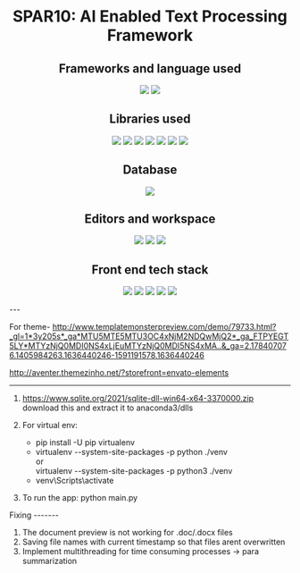<div align="center">
    
# SPAR10: AI Enabled Text Processing Framework

## Frameworks and language used
[![](https://img.shields.io/badge/Flask-000000?style=for-the-badge&logo=flask&logoColor=white)](https://flask.palletsprojects.com/en/2.0.x/)
[![](https://img.shields.io/badge/Python-02569B?style=for-the-badge&logo=python&logoColor=white)](https://www.python.org/)
    
## Libraries used
[![](https://img.shields.io/badge/TensorFlow-FF6F00?style=for-the-badge&logo=tensorflow&logoColor=white)](https://www.tensorflow.org/)
[![](https://img.shields.io/badge/Keras-D00000?style=for-the-badge&logo=Keras&logoColor=white)](https://keras.io/)
[![](https://img.shields.io/badge/OpenCV-27338e?style=for-the-badge&logo=OpenCV&logoColor=white)](https://opencv.org/)
[![](https://img.shields.io/badge/Numpy-777BB4?style=for-the-badge&logo=numpy&logoColor=white)](https://numpy.org/)
[![](https://img.shields.io/badge/Pandas-2C2D72?style=for-the-badge&logo=pandas&logoColor=white)](https://pandas.pydata.org/)
[![](https://img.shields.io/badge/scikit_learn-F7931E?style=for-the-badge&logo=scikit-learn&logoColor=white)](https://scikit-learn.org/stable/)
[![](https://img.shields.io/badge/SciPy-654FF0?style=for-the-badge&logo=SciPy&logoColor=white)](https://scipy.org/)

## Database
[![](https://img.shields.io/badge/SQLite-07405E?style=for-the-badge&logo=sqlite&logoColor=white)](https://www.sqlite.org/index.html)
    
## Editors and workspace
[![](https://img.shields.io/badge/Visual_Studio-CC0000?style=for-the-badge&logo=visual%20studio&logoColor=white)](https://code.visualstudio.com/  "Visual Studio Code")
[![](https://img.shields.io/badge/Jupyter-F37626.svg?&style=for-the-badge&logo=Jupyter&logoColor=white)](https://jupyter.org/)
![](https://img.shields.io/badge/Colab-F9AB00?style=for-the-badge&logo=googlecolab&color=525252)
    
## Front end tech stack
[![](https://img.shields.io/badge/Bootstrap-563D7C?style=for-the-badge&logo=bootstrap&logoColor=white)](https://getbootstrap.com/)
[![](https://img.shields.io/badge/CSS3-1572B6?style=for-the-badge&logo=css3&logoColor=white)](https://www.w3schools.com/css/)
[![](https://img.shields.io/badge/HTML5-E34F26?style=for-the-badge&logo=html5&logoColor=white)](https://www.w3schools.com/html/)
[![](https://img.shields.io/badge/jQuery-0769AD?style=for-the-badge&logo=jquery&logoColor=white)](https://jquery.com/)
[![](https://img.shields.io/badge/JavaScript-323330?style=for-the-badge&logo=javascript&logoColor=F7DF1E)](https://www.w3schools.com/js/)

</div>
---

For theme-
http://www.templatemonsterpreview.com/demo/79733.html?_gl=1*3y205s*_ga*MTU5MTE5MTU3OC4xNjM2NDQwMjQ2*_ga_FTPYEGT5LY*MTYzNjQ0MDI0NS4xLjEuMTYzNjQ0MDI5NS4xMA..&_ga=2.178407076.1405984263.1636440246-1591191578.1636440246

http://aventer.themezinho.net/?storefront=envato-elements

---

1.  https://www.sqlite.org/2021/sqlite-dll-win64-x64-3370000.zip download this and extract it to anaconda3/dlls
2.  For virtual env:

    - pip install -U pip virtualenv <br>
    - virtualenv --system-site-packages -p python ./venv <br>
      or <br>
      virtualenv --system-site-packages -p python3 ./venv <br>
    - venv\Scripts\activate<br>

3.  To run the app: python main.py


Fixing -------

1. The document preview is not working for .doc/.docx files 
2. Saving file names with current timestamp so that files arent overwritten
3. Implement multithreading for time consuming processes -> para summarization
